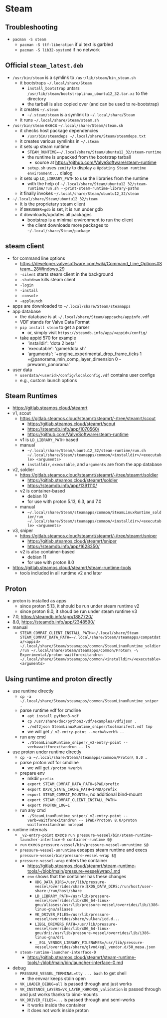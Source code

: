 Steam
=====

## Troubleshooting

- `pacman -S steam`
  - `pacman -S ttf-liberation` if ui text is garbled
  - `pacman -S lib32-systemd` if no network

## Official `steam_latest.deb`

- `/usr/bin/steam` is a symlink to `/usr/lib/steam/bin_steam.sh`
  - it bootstraps `~/.local/share/Steam`
    - `install_bootstrap` untars
      `/usr/lib/steam/bootstraplinux_ubuntu12_32.tar.xz` to the directory
    - the tarball is also copied over (and can be used to re-bootstrap)
  - it creates `~/.steam`
    - `~/.steam/steam` is a symlink to `~/.local/share/Steam`
  - it runs `~/.local/share/Steam/steam.sh`
- `/usr/bin/steam` execs `~/.local/share/Steam/steam.sh`
  - it checks host package dependencies
    - `/usr/bin/steamdeps ~/.local/share/Steam/steamdeps.txt`
  - it creates various symlinks in `~/.steam`
  - it sets up steam runtime
    - `STEAM_RUNTIME=~/.local/share/Steam/ubuntu12_32/steam-runtime`
    - the runtime is unpacked from the bootstrap tarball
      - source at <https://github.com/ValveSoftware/steam-runtime>
    - `setup.sh` uses `zenity` to display a `Updating Steam runtime
      environment...` dialog
  - it sets up `LD_LIBRARY_PATH` to use the libraries from the runtime
    - with the help of
      `~/.local/share/Steam/ubuntu12_32/steam-runtime/run.sh --print-steam-runtime-library-paths`
  - it finally invokes `~/.local/share/Steam/ubuntu12_32/steam`
- `~/.local/share/Steam/ubuntu12_32/steam`
  - it is the proprietary steam client
  - if `DEBUGGER=gdb` is set, it is run under gdb
  - it downloads/updates all packages
    - bootstrap is a minimal environment to run the client
    - the client downloads more packages to `~/.local/share/Steam/package`

## steam client

- for command line options
  - <https://developer.valvesoftware.com/wiki/Command_Line_Options#Steam_.28Windows.29>
  - `-silent` starts steam client in the background
  - `-shutdown` kills steam client
  - `-login`
  - `-install`
  - `-console`
  - `-applaunch`
- apps are downloaded to `~/.local/share/Steam/steamapps`
- app database
  - the database is at `~/.local/share/Steam/appcache/appinfo.vdf`
  - VDF stands for Valve Data Format
  - `pip install steam` to get a parser
    - or, simply visit `https://steamdb.info/app/<appid>/config/`
  - take appid 570 for example
    - 'installdir': 'dota 2 beta'
    - 'executable': 'game/dota.sh'
    - 'arguments': '+engine_experimental_drop_frame_ticks 1 +@panorama_min_comp_layer_dimension 0 -prewarm_panorama'
- user data
  - `userdata/<userid>/config/localconfig.vdf` contains user configs
  - e.g., custom launch options

## Steam Runtimes

- <https://gitlab.steamos.cloud/steamrt>
- v1, scout
  - <https://gitlab.steamos.cloud/steamrt/steamrt/-/tree/steamrt/scout>
    - <https://gitlab.steamos.cloud/steamrt/scout>
    - <https://steamdb.info/app/1070560/>
    - <https://github.com/ValveSoftware/steam-runtime>
  - v1 is `LD_LIBRARY_PATH`-based
  - manual
    - `~/.local/share/Steam/ubuntu12_32/steam-runtime/run.sh
      ~/.local/share/Steam/steamapps/common/<installdir>/<executable>
      <arguments>`
    - `installdir`, `executable`, and `arguments` are from the app database
- v2, soldier
  - <https://gitlab.steamos.cloud/steamrt/steamrt/-/tree/steamrt/soldier>
    - <https://gitlab.steamos.cloud/steamrt/soldier>
    - <https://steamdb.info/app/1391110/>
  - v2 is container-based
    - debian 10
    - for use with proton 5.13, 6.3, and 7.0
  - manual
    - `~/.local/share/Steam/steamapps/common/SteamLinuxRuntime_soldier/run
      ~/.local/share/Steam/steamapps/common/<installdir>/<executable>
      <arguments>`
- v3, sniper
  - <https://gitlab.steamos.cloud/steamrt/steamrt/-/tree/steamrt/sniper>
    - <https://gitlab.steamos.cloud/steamrt/sniper>
    - <https://steamdb.info/app/1628350/>
  - v2 is also container-based
    - debian 11
    - for use with proton 8.0
- <https://gitlab.steamos.cloud/steamrt/steam-runtime-tools>
  - tools included in all runtime v2 and later

## Proton

- proton is installed as apps
  - since proton 5.13, it should be run under steam runtime v2
  - since proton 8.0, it shoud be run under steam runtime v3
- 7.0, <https://steamdb.info/app/1887720/>
- 8.0, <https://steamdb.info/app/2348590/>
- manual
  - `STEAM_COMPAT_CLIENT_INSTALL_PATH=~/.local/share/Steam
     STEAM_COMPAT_DATA_PATH=~/.local/share/Steam/steamapps/compatdata/<appid>
     ~/.local/share/Steam/steamapps/common/SteamLinuxRuntime_soldier/run
     ~/.local/share/Steam/steamapps/common/Proton\ -\ Experimental/proton
     waitforexitandrun
     ~/.local/share/Steam/steamapps/common/<installdir>/<executable>
      <arguments>`

## Using runtime and proton directly

- use runtime directly
  - `cp -a ~/.local/share/Steam/steamapps/common/SteamLinuxRuntime_sniper .`
  - parse runtime vdf for cmdline
    - `apt install python3-vdf`
    - `cp /usr/share/doc/python3-vdf/examples/vdf2json .`
    - `./vdf2json SteamLinuxRuntime_sniper/toolmanifest.vdf tmp`
    - we will get `/_v2-entry-point --verb=%verb% --`
  - run any cmd
    - `./SteamLinuxRuntime_sniper/_v2-entry-point --verb=waitforexitandrun -- ls`
- use proton under runtime directly
  - `cp -a ~/.local/share/Steam/steamapps/common/Proton\ 8.0 .`
  - parse proton vdf for cmdline
    - we will get `/proton %verb%`
  - prepare env
    - mkdir `prefix`
    - `export STEAM_COMPAT_DATA_PATH=$PWD/prefix`
    - `export DXVK_STATE_CACHE_PATH=$PWD/prefix`
    - `export STEAM_COMPAT_MOUNTS=`, no additional bind-mount
    - `export STEAM_COMPAT_CLIENT_INSTALL_PATH=`
    - `export PROTON_LOG=1`
  - run any cmd
    - `./SteamLinuxRuntime_sniper/_v2-entry-point --verb=waitforexitandrun -- $PWD/Proton\ 8.0/proton waitforexitandrun notepad`
- runtime internals
  - `_v2-entry-point` execs `run pressure-vessel/bin/steam-runtime-launcher-interface-0 container-runtime $@`
  - `run` execs `pressure-vessel/bin/pressure-vessel-unruntime $@`
  - `pressure-vessel-unruntime` escapes steam runtime and execs `pressure-vessel/bin/pressure-vessel-wrap $@`
  - `pressure-vessel-wrap` enters the container
    - <https://gitlab.steamos.cloud/steamrt/steam-runtime-tools/-/blob/main/pressure-vessel/wrap.1.md>
    - `env` shows that the container has these changes
      - `XDG_DATA_DIRS=/usr/lib/pressure-vessel/overrides/share:$XDG_DATA_DIRS:/run/host/user-share:/run/host/share`
      - `LD_LIBRARY_PATH=/usr/lib/pressure-vessel/overrides/lib/x86_64-linux-gnu/aliases:/usr/lib/pressure-vessel/overrides/lib/i386-linux-gnu/aliases`
      - `VK_DRIVER_FILES=/usr/lib/pressure-vessel/overrides/share/vulkan/icd.d...`
      - `LIBGL_DRIVERS_PATH=/usr/lib/pressure-vessel/overrides/lib/x86_64-linux-gnu/dri:/usr/lib/pressure-vessel/overrides/lib/i386-linux-gnu/dri`
      - `__EGL_VENDOR_LIBRARY_FILENAMES=/usr/lib/pressure-vessel/overrides/share/glvnd/egl_vendor.d/50_mesa.json`
  - `steam-runtime-launcher-interface-0`
    - <https://gitlab.steamos.cloud/steamrt/steam-runtime-tools/-/blob/main/bin/launcher-interface-0.md>
- debug
  - `PRESSURE_VESSEL_TERMINAL=tty ... bash` to get shell
    - the envvar keeps stdin open
  - `VK_LOADER_DEBUG=all` is passed through and just works
  - `VK_INSTANCE_LAYERS=VK_LAYER_KHRONOS_validation` is passed through and
    just works thanks to bind-mounts
  - `VK_DRIVER_FILES=...` is passed through and semi-works
    - it works inside the container
    - it does not work inside proton
